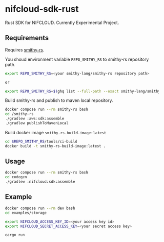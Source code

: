 # nifcloud-sdk-rust

Rust SDK for NIFCLOUD. Currently Experimental Project.

## Requirements

Requires [smithy-rs](https://github.com/smithy-lang/smithy-rs).

You shoud environment variable `REPO_SMITHY_RS` to smithy-rs repository path.

```sh
export REPO_SMITHY_RS=<your smithy-lang/smithy-rs repository path>

or

export REPO_SMITHY_RS=$(ghq list --full-path --exact smithy-lang/smithy-rs) 
```

Build smithy-rs and publish to maven local repository.

```sh
docker compose run --rm smithy-rs bash
cd /smithy-rs
./gradlew :aws:sdk:assemble
./gradlew publishToMavenLocal
```

Build docker image `smithy-rs-build-image:latest`

```sh
cd $REPO_SMITHY_RS/tools/ci-build
docker build -t smithy-rs-build-image:latest .
```

## Usage

```sh
docker compose run --rm smithy-rs bash
cd codegen
./gradlew :nifcloud:sdk:assemble
```

## Example

```sh
docker compose run --rm dev bash
cd examples/storage

export NIFCLOUD_ACCESS_KEY_ID=<your access key id>
export NIFCLOUD_SECRET_ACCESS_KEY=<your secret access key>

cargo run
```
